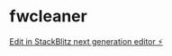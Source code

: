 # fwcleaner

[Edit in StackBlitz next generation editor ⚡️](https://stackblitz.com/~/github.com/chakradharkmr/fwcleaner)